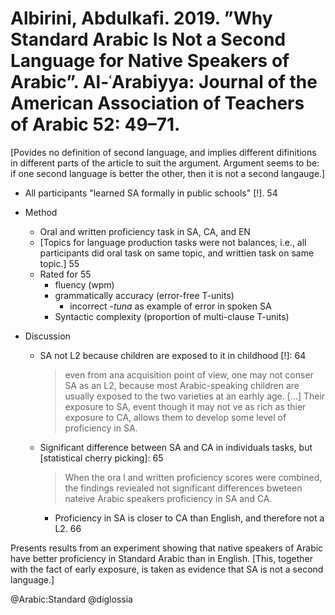 # Albirini, Abdulkafi. 2019. ”Why Standard Arabic Is Not a Second Language for Native Speakers of Arabic”. Al-ʿArabiyya: Journal of the American Association of Teachers of Arabic 52: 49–71.

[Povides no definition of second language, and implies different difinitions in different parts of the article to suit the argument. Argument seems to be: if one second language is better the other, then it is not a second langauge.]

- All participants "learned SA formally in public schools" [!]. 54

- Method
  - Oral and written proficiency task in SA, CA, and EN
  - [Topics for language production tasks were not balances, i.e., all participants did oral task on same topic, and writtien task on same topic.] 55
  - Rated for 55
    - fluency (wpm)
    - grammatically accuracy (error-free T-units)
      - incorrect *-tuna* as example of error in spoken SA
    - Syntactic complexity (proportion of multi-clause T-units)

- Discussion
  - SA not L2 because children are exposed to it in childhood [!]: 64

    > even from ana acquisition point of view, one may not conser SA as an L2, because most Arabic-speaking children are usually exposed to the two varieties at an earhly age. [...] Their exposure to SA, event though it may not ve as rich as thier exposure to CA, allows them to develop some level of proficiency in SA.

  - Significant difference between SA and CA in individuals tasks, but [statistical cherry picking]: 65

    > When the ora l and written proficiency scores were combined, the findings reviealed not significant differences bweteen nateive Arabic speakers proficiency in SA and CA.

    - Proficiency in SA is closer to CA than English, and therefore not a L2. 66

Presents results from an experiment showing that native speakers of Arabic have better proficiency in Standard Arabic than in English. [This, together with the fact of early exposure, is taken as evidence that SA is not a second language.]

@Arabic:Standard
@diglossia
